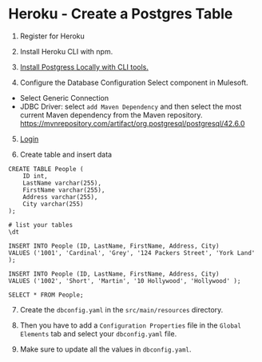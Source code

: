 # Heroku - Create a Postgres Table

1. Register for Heroku

2. Install Heroku CLI with npm.

3. [Install Postgress Locally with CLI tools.](https://postgresapp.com/)

4. Configure the Database Configuration Select component in Mulesoft.
* Select Generic Connection
* JDBC Driver: select `add Maven Dependency` and then select the most current Maven dependency from the Maven repository.  https://mvnrepository.com/artifact/org.postgresql/postgresql/42.6.0

5. [Login](https://devcenter.heroku.com/articles/connecting-to-heroku-postgres-databases-from-outside-of-heroku#connect-via-heroku-pg-psql)

6. Create table and insert data

```
CREATE TABLE People (
    ID int,
    LastName varchar(255),
    FirstName varchar(255),
    Address varchar(255),
    City varchar(255)
);

# list your tables
\dt

INSERT INTO People (ID, LastName, FirstName, Address, City)
VALUES ('1001', 'Cardinal', 'Grey', '124 Packers Street', 'York Land' );

INSERT INTO People (ID, LastName, FirstName, Address, City)
VALUES ('1002', 'Short', 'Martin', '10 Hollywood', 'Hollywood' );

SELECT * FROM People;
``` 

7. Create the `dbconfig.yaml` in the `src/main/resources` directory. 

8. Then you have to add a `Configuration Properties` file in the `Global Elements` tab and select your `dbconfig.yaml` file.

9. Make sure to update all the values in `dbconfig.yaml`.
